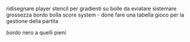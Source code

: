 ridisegnare player
stencil per gradienti su bolle da eviatare
sistemare grossezza bordo bolla
score system - done 
fare una tabella gioco per la gestione della partita

bordo nero a quelli pieni